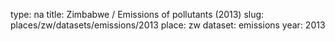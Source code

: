 type: na
title: Zimbabwe / Emissions of pollutants (2013)
slug: places/zw/datasets/emissions/2013
place: zw
dataset: emissions
year: 2013
